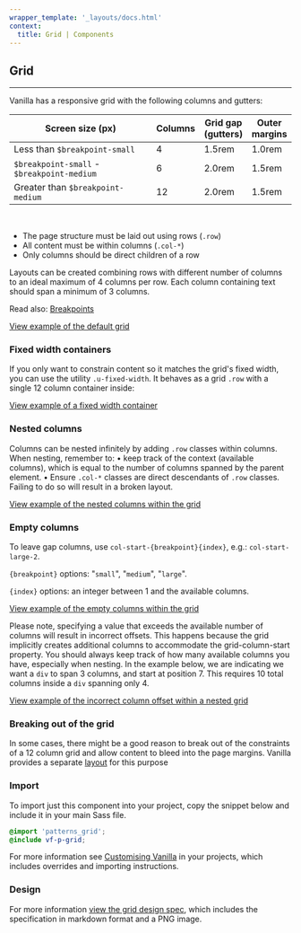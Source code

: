 ```yaml
---
wrapper_template: '_layouts/docs.html'
context:
  title: Grid | Components
---
```


## Grid

<hr>

Vanilla has a responsive grid with the following columns and gutters:

<table>
  <thead>
    <tr>
      <th style="width: 50ch">Screen size (px)</th>
      <th>Columns</th>
      <th>Grid gap (gutters)</th>
      <th>Outer margins</th>
    </tr>
  </thead>
  <tbody>
    <tr>
      <td>Less than <code>$breakpoint-small</code></td>
      <td>4</td>
      <td>1.5rem</td>
      <td>1.0rem</td>
    </tr>
    <tr>
      <td><code>$breakpoint-small</code> - <code>$breakpoint-medium</code></td>
      <td>6</td>
      <td>2.0rem</td>
      <td>1.5rem</td>
    </tr>
    <tr>
      <td>Greater than <code>$breakpoint-medium</code></td>
      <td>12</td>
      <td>2.0rem</td>
      <td>1.5rem</td>
    </tr>
  </tbody>
</table>

<br>

- The page structure must be laid out using rows (`.row`)
- All content must be within columns (`.col-*`)
- Only columns should be direct children of a row

Layouts can be created combining rows with different number of columns to an ideal maximum of 4 columns per row. Each column containing text should span a minimum of 3 columns.

Read also: [Breakpoints](/docs/settings/breakpoint-settings)

<div class="embedded-example"><a href="/docs/examples/patterns/grid/default/" class="js-example">
    View example of the default grid
</a></div>

### Fixed width containers

If you only want to constrain content so it matches the grid's fixed width, you can use the utility `.u-fixed-width`. It behaves as a grid `.row` with a single 12 column container inside:

<div class="embedded-example"><a href="/docs/examples/utilities/fixed-width-container/" class="js-example">
    View example of a fixed width container
</a></div>

### Nested columns

Columns can be nested infinitely by adding `.row` classes within columns. When nesting, remember to:
• keep track of the context (available columns), which is equal to the number of columns spanned by the parent element.
• Ensure `.col-*` classes are direct descendants of `.row` classes. Failing to do so will result in a broken layout.

<div class="embedded-example"><a href="/docs/examples/patterns/grid/nested/" class="js-example">
    View example of the nested columns within the grid
</a></div>

### Empty columns

To leave gap columns, use `col-start-{breakpoint}{index}`, e.g.: `col-start-large-2`.

`{breakpoint}` options: "`small`", "`medium`", "`large`".

`{index}` options: an integer between 1 and the available columns.

<div class="embedded-example"><a href="/docs/examples/patterns/grid/empty-columns/" class="js-example">
    View example of the empty columns within the grid
</a></div>

Please note, specifying a value that exceeds the available number of columns will result in incorrect offsets. This happens because the grid implicitly creates additional columns to accommodate the grid-column-start property. You should always keep track of how many available columns you have, especially when nesting. In the example below, we are indicating we want a `div` to span 3 columns, and start at position 7. This requires 10 total columns inside a `div` spanning only 4.

<div class="embedded-example"><a href="/docs/examples/patterns/grid/incorrect-empty-columns/" class="js-example">
View example of the incorrect column offset within a nested grid
</a></div>

### Breaking out of the grid

In some cases, there might be a good reason to break out of the constraints of a 12 column grid and allow content to bleed into the page margins. Vanilla provides a separate [layout](/docs/layouts/fluid-breakout) for this purpose

### Import

To import just this component into your project, copy the snippet below and include it in your main Sass file.

```scss
@import 'patterns_grid';
@include vf-p-grid;
```

For more information see [Customising Vanilla](/docs/customising-vanilla/) in your projects, which includes overrides and importing instructions.

### Design

For more information [view the grid design spec](https://github.com/ubuntudesign/vanilla-design/tree/master/Grid), which includes the specification in markdown format and a PNG image.
